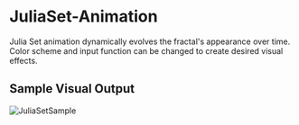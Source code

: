 # JuliaSet-Animation
Julia Set animation dynamically evolves the fractal's appearance over time. Color scheme and input function can be changed to create desired visual effects.

## Sample Visual Output
![JuliaSetSample](./SampleGIF/JuliaSetSample.gif)
